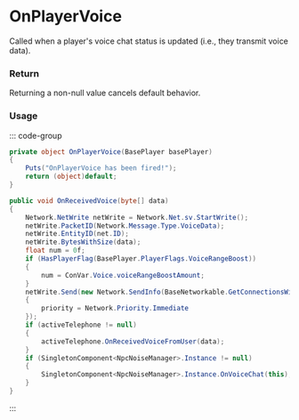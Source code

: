 # OnPlayerVoice
<Badge type="info" text="Player"/>[<Badge type="danger" text="Carbon Compatible"/>](https://github.com/CarbonCommunity/Carbon)[<Badge type="warning" text="Oxide Compatible"/>](https://github.com/OxideMod/Oxide.Rust)
Called when a player's voice chat status is updated (i.e., they transmit voice data).

### Return
Returning a non-null value cancels default behavior.

### Usage
::: code-group
```csharp [Example]
private object OnPlayerVoice(BasePlayer basePlayer)
{
	Puts("OnPlayerVoice has been fired!");
	return (object)default;
}
```
```csharp [Source — Assembly-CSharp @ BasePlayer]
public void OnReceivedVoice(byte[] data)
{
	Network.NetWrite netWrite = Network.Net.sv.StartWrite();
	netWrite.PacketID(Network.Message.Type.VoiceData);
	netWrite.EntityID(net.ID);
	netWrite.BytesWithSize(data);
	float num = 0f;
	if (HasPlayerFlag(BasePlayer.PlayerFlags.VoiceRangeBoost))
	{
		num = ConVar.Voice.voiceRangeBoostAmount;
	}
	netWrite.Send(new Network.SendInfo(BaseNetworkable.GetConnectionsWithin(base.transform.position, 100f + num, addSecondaryConnections: true))
	{
		priority = Network.Priority.Immediate
	});
	if (activeTelephone != null)
	{
		activeTelephone.OnReceivedVoiceFromUser(data);
	}
	if (SingletonComponent<NpcNoiseManager>.Instance != null)
	{
		SingletonComponent<NpcNoiseManager>.Instance.OnVoiceChat(this);
	}
}

```
:::
